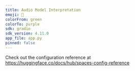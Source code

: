 ```yaml
---
title: Audio Model Interpretation
emoji: 👀
colorFrom: green
colorTo: purple
sdk: gradio
sdk_version: 4.11.0
app_file: app.py
pinned: false
---
```


Check out the configuration reference at https://huggingface.co/docs/hub/spaces-config-reference
